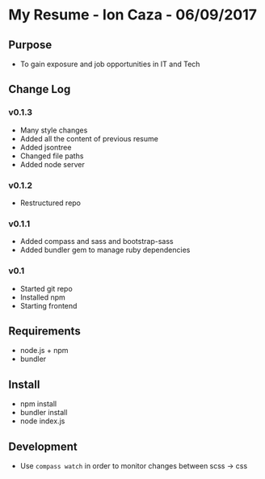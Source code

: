 # My Resume - Ion Caza - 06/09/2017
## Purpose
* To gain exposure and job opportunities in IT and Tech
## Change Log
### v0.1.3
* Many style changes
* Added all the content of previous resume
* Added jsontree
* Changed file paths
* Added node server
### v0.1.2
* Restructured repo
### v0.1.1
* Added compass and sass and bootstrap-sass
* Added bundler gem to manage ruby dependencies
### v0.1
* Started git repo
* Installed npm
* Starting frontend 
## Requirements
* node.js + npm
* bundler 
## Install
* npm install
* bundler install
* node index.js
## Development
* Use `compass watch` in order to monitor changes between scss -> css